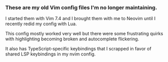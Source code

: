 ### These are my old Vim config files I'm no longer maintaining.

I started them with Vim 7.4 and I brought them with me to Neovim until I recently redid my config with Lua.

This config mostly worked very well but there were some frustrating quirks with highlighting becoming broken and autocomplete flickering. 

It also has TypeScript-specific keybindings that I scrapped in favor of shared LSP keybindings in my nvim config.
